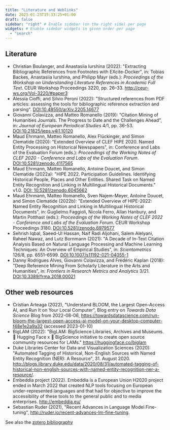 ```yaml
---
title: "Literature and Weblinks"
date: 2023-01-23T15:33:25+01:00
draft: false
sidebar: "right" # Enable sidebar (on the right side) per page
widgets: # Enable sidebar widgets in given order per page
  - "search"
---
```


## Literature

- Christian Boulanger, and Anastasiia Iurshina (2022): "Extracting Bibliographic References from Footnotes with EXcite-Docker", in: Tobias Backes, Anastasiia Iurshina, and Philipp Mayr (eds.): *Proceedings of the Workshop on Understanding Literature References in Academic Full Text*. CEUR Workshop Proceedings 3220, pp. 26–33. <http://ceur-ws.org/Vol-3220/#paper3>
- Alessia Cioffi, and Silvio Peroni (2022): "Structured references from PDF articles: assessing the tools for bibliographic reference extraction and parsing". [DOI:10.48550/arXiv.2205.14677](https://doi.org/10.48550/arXiv.2205.14677)
- Giovanni Colavizza, and Matteo Romanello (2019): "Citation Mining of Humanities Journals. The Progress to Date and the Challenges Ahead", in: *Journal of European Periodical Studies* 4/1, pp. 36-53. [DOI:10.21825/jeps.v4i1.10120](https://doi.org/10.21825/jeps.v4i1.10120)
- Maud Ehrmann, Matteo Romanello, Alex Flückinger, and Simon Clematide (2020): "Extended Overview of CLEF HIPE 2020. Named Entity Processing on Historical Newspapers", in: Conference and Labs of the Evaluation Forum (eds.): *Proceedings of the Working Notes of CLEF 2020 - Conference and Labs of the Evaluation Forum*. [DOI:10.5281/zenodo.4117565](https://doi.org/10.5281/zenodo.4117565)
- Maud Ehrmann, Matteo Romanello, Antoine Doucet, and Simon Clematide (2022a): "HIPE 2022. Participation Guidelines. Identifying Historical People, Places and Other Entities. Shared Task on Named Entity Recognition and Linking in Multilingual Historical Documents." v1.0. [DOI: 10.5281/zenodo.6045662](https://doi.org/10.5281/zenodo.6045662)
- Maud Ehrmann, Matteo Romanello, Sven Najem-Meyer, Antoine Doucet, and Simon Clematide (2022b): "Extended Overview of HIPE-2022: Named Entity Recognition and Linking in Multilingual Historical Documents", in: Guglielmo Faggioli, Nicola Ferro, Allan Hanbury, and Martin Potthast (eds.): *Proceedings of the Working Notes of CLEF 2022 - Conference and Labs of the Evaluation Forum*. CEUR Workshop Proceedings 3180. [DOI:10.5281/zenodo.6979577](https://doi.org/10.5281/zenodo.6979577)
- Sehrish Iqbal, Saeed-Ul Hassan, Naif Radi Aljohani, Salem Alelyani, Raheel Nawaz, and Lutz Bornmann (2021): "A Decade of In-Text Citation Analysis Based on Natural Language Processing and Machine Learning Techniques: An Overview of Empirical Studies", in: *Scientometrics* 126/8, pp. 6551–6599. [DOI:10.1007/s11192-021-04055-1](https://doi.org/10.1007/s11192-021-04055-1)
- Danny Rodrigues Alves, Giovanni Colavizza, and Frédéric Kaplan (2018): "Deep Reference Mining From Scholarly Literature in the Arts and Humanities", in: *Frontiers in Research Metrics and Analytics* 3/21. [DOI:10.3389/frma.2018.00021](https://doi.org/10.3389/frma.2018.00021)

## Other web resources

- Cristian Arteaga (2022), "Understand BLOOM, the Largest Open-Access AI, and Run It on Your Local Computer", Blog entry on *Towards Data Science* Blog from 2022-08-06, <https://towardsdatascience.com/run-bloom-the-largest-open-access-ai-model-on-your-desktop-computer-f48e1e2a9a32> (accessed 2023-01-10)
- BigLAM (2022): "BigLAM: BigScience Libraries, Archives and Museums. 🤗 Hugging Face x 🌸 BigScience initiative to create open source community resources for LAMs." <https://huggingface.co/biglam>
- Duke Libraries Center for Data and Visualization Sciences (2020): "Automated Tagging of Historical, Non-English Sources with Named Entity Recognition (NER): A Resource", 31. August 2020. <http://blogs.library.duke.edu/data/2020/08/31/automated-tagging-of-historical-non-english-sources-with-named-entity-recognition-ner-a-resource/>.
- Embeddia project (2022). Embeddia is a European Union H2020 project ended in March 2022 that created NLP tools focusing on European under-represented languages and that had for objective to improve the accessibility of these tools to the general public and to media enterprises. <http://embeddia.eu/>
- Sebastian Ruder (2021), "Recent Advances in Language Model Fine-tuning", <http://ruder.io/recent-advances-lm-fine-tuning>.

See also the [zotero bibliography](https://www.zotero.org/groups/4370759/digital_research_in_law/collections/6BG736M8)
